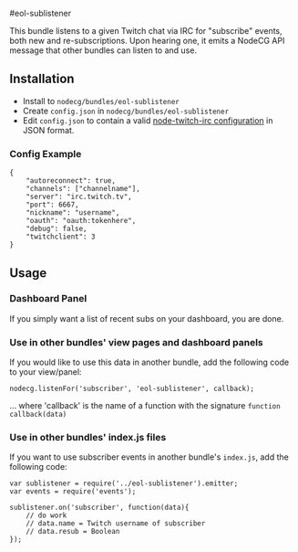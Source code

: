 #eol-sublistener

This bundle listens to a given Twitch chat via IRC for "subscribe" events, both new and re-subscriptions. 
Upon hearing one, it emits a NodeCG API message that other bundles can listen to and use.

## Installation

- Install to `nodecg/bundles/eol-sublistener`
- Create `config.json` in `nodecg/bundles/eol-sublistener`
- Edit `config.json` to contain a valid [node-twitch-irc configuration](https://github.com/Schmoopiie/node-twitch-irc/wiki/Configuration) in JSON format.

### Config Example
```
{
    "autoreconnect": true,
    "channels": ["channelname"],
    "server": "irc.twitch.tv",
    "port": 6667,
    "nickname": "username",
    "oauth": "oauth:tokenhere",
    "debug": false,
    "twitchclient": 3
}
```

## Usage

### Dashboard Panel
If you simply want a list of recent subs on your dashboard, you are done.

### Use in other bundles' view pages and dashboard panels
If you would like to use this data in another bundle, add the following code to your view/panel:
```
nodecg.listenFor('subscriber', 'eol-sublistener', callback);
```
... where 'callback' is the name of a function with the signature `function callback(data)`

### Use in other bundles' index.js files
If you want to use subscriber events in another bundle's `index.js`, add the following code:
```
var sublistener = require('../eol-sublistener').emitter;
var events = require('events');

sublistener.on('subscriber', function(data){
    // do work
    // data.name = Twitch username of subscriber
    // data.resub = Boolean
});
```

